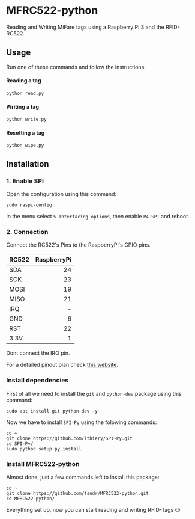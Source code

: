 # MFRC522-python

Reading and Writing MiFare tags using a Raspberry Pi 3 and the RFID-RC522.

## Usage
Run one of these commands and follow the instructions:

#### Reading a tag
```
python read.py
```

#### Writing a tag
```
python write.py
```

#### Resetting a tag
```
python wipe.py
```

## Installation

### 1. Enable SPI
Open the configuration using this command:
```
sudo raspi-config
```
In the menu select `5 Interfacing options`, then enable `P4 SPI` and reboot.

### 2. Connection
Connect the RC522's Pins to the RaspberryPi's GPIO pins.

RC522 | RaspberryPi
----- | ----------:
SDA   | 24
SCK   | 23
MOSI  | 19
MISO  | 21
IRQ   | -
GND   | 6
RST   | 22
3.3V  | 1

Dont connect the IRQ pin.

For a detailed pinout plan check [this website](https://pinout.xyz/).

### Install dependencies
First of all we need to install the `git` and `python-dev` package using this command:
```
sudo apt install git python-dev -y
```
Now we have to install `SPI-Py` using the folowing commands:
```
cd ~
git clone https://github.com/lthiery/SPI-Py.git
cd SPI-Py/
sudo python setup.py install
```

### Install MFRC522-python
Almost done, just a few commands left to install this package:
```
cd ~
git clone https://github.com/tsndr/MFRC522-python.git
cd MFRC522-python/
```
Everything set up, now you can start reading and writing RFID-Tags 😉